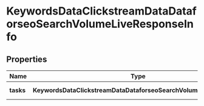 # KeywordsDataClickstreamDataDataforseoSearchVolumeLiveResponseInfo

## Properties

| Name | Type | Description | Notes |
|------------ | ------------- | ------------- | -------------|
**tasks** | **KeywordsDataClickstreamDataDataforseoSearchVolumeLiveTaskInfo[]** | array of tasks |[optional]|